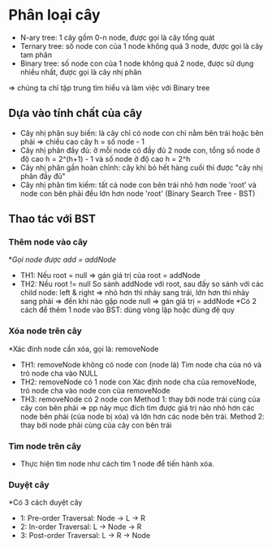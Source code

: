 # Phân loại cây

- N-ary tree: 1 cây gồm 0-n node, được gọi là cây tổng quát
- Ternary tree: số node con của 1 node không quá 3 node, được gọi là cây tam phân
- Binary tree: số node con của 1 node không quá 2 node, được sử dụng nhiều nhất, được gọi là cây nhị phân

=> chúng ta chỉ tập trung tìm hiểu và làm việc với Binary tree

## Dựa vào tính chất của cây

- Cây nhị phân suy biến: là cây chỉ có node con chỉ nằm bên trái hoặc bên phải => chiều cao cây h = số node - 1
- Cây nhị phân đầy đủ: ở mỗi node có đầy đủ 2 node con, tổng số node ở độ cao h = 2^(h+1) - 1 và số node ở độ cao h = 2^h
- Cây nhị phân gần hoàn chỉnh: cây khi bỏ hết hàng cuối thì được "cây nhị phân đầy đủ"
- Cây nhị phân tìm kiếm: tất cả node con bên trái nhỏ hơn node 'root' và node con bên phải đều lớn hơn node 'root' (Binary Search Tree - BST)

## Thao tác với BST

### Thêm node vào cây

\*_Gọi node được add = addNode_

- TH1: Nếu root = null => gán giá trị của root = addNode
- TH2: Nếu root != null
  So sánh addNode với root, sau đấy so sánh với các child node: left & right
  => nhỏ hơn thì nhảy sang trái, lớn hơn thì nhảy sang phải
  => đến khi nào gặp node null => gán giá trị = addNode
  \*Có 2 cách để thêm 1 node vào BST: dùng vòng lặp hoặc dùng đệ quy

### Xóa node trên cây

\*Xác đinh node cần xóa, gọi là: removeNode

- TH1: removeNode không có node con (node lá)
  Tìm node cha của nó và trỏ node cha vào NULL
- TH2: removeNode có 1 node con
  Xác định node cha của removeNode, trỏ node cha vào node con của removeNode
- TH3: removeNode có 2 node con
  Method 1: thay bởi node trái cùng của cây con bên phải => pp này mục đích tìm được giá trị nào nhỏ hơn các node bên phải (của node bị xóa) và lớn hơn các node bên trái.
  Method 2: thay bởi node phải cùng của cây con bên trái

### Tìm node trên cây

- Thực hiện tìm node như cách tìm 1 node để tiến hành xóa.

### Duyệt cây

\*Có 3 cách duyệt cây

- 1: Pre-order Traversal: Node -> L -> R
- 2: In-order Traversal: L -> Node -> R
- 3: Post-order Traversal: L -> R -> Node
